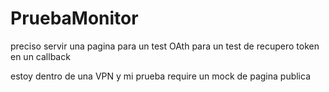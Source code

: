 # PruebaMonitor
preciso servir una pagina para un test OAth para un test de recupero token en un callback

estoy dentro de una VPN y mi prueba require un mock de pagina publica
